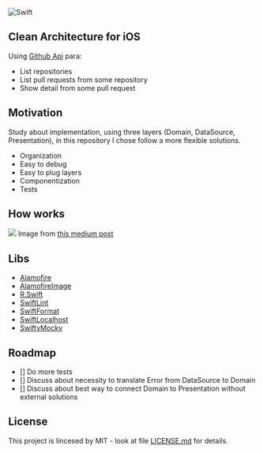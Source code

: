 ![Swift](https://github.com/Tavernari/IOSArchitecture/workflows/Swift/badge.svg?branch=master)

## **Clean Architecture for iOS**

Using  [Github Api](https://developer.github.com/v3/search/) para:
- List repositories
- List pull requests from some repository
- Show detail from some pull request

## Motivation
 Study about implementation, using three layers (Domain, DataSource, Presentation), in this repository I chose follow a more flexible solutions.

- Organization
- Easy to debug
- Easy to plug layers
- Componentization 
- Tests

## How works
![](https://miro.medium.com/max/2950/1*N3ypUNMUGv87qUL57JyqJA.png)
Image from [this medium post](https://tech.olx.com/clean-architecture-and-mvvm-on-ios-c9d167d9f5b3 "this post")
## Libs
* [Alamofire](https://github.com/Alamofire/Alamofire)
* [AlamofireImage](https://github.com/Alamofire/AlamofireImage)
* [R.Swift](https://github.com/mac-cain13/R.swift)
* [SwiftLint](https://github.com/realm/SwiftLint)
* [SwiftFormat](https://github.com/nicklockwood/SwiftFormat)
* [SwiftLocalhost](https://github.com/depoon/SwiftLocalhost)
* [SwiftyMocky](https://github.com/MakeAWishFoundation/SwiftyMocky)

## Roadmap
- [] Do more tests
- [] Discuss about necessity to translate Error from DataSource to Domain
- [] Discuss about best way to connect Domain to Presentation without external solutions


## License
This project is lincesed by MIT - look at file [LICENSE.md](LICENSE) for details.

